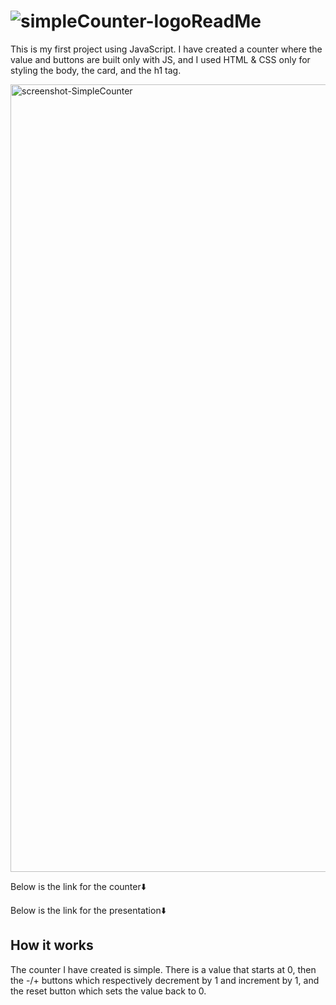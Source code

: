 # ![simpleCounter-logoReadMe ](https://github.com/Vincenzo-19/JS-basics-Project/assets/153443276/bd69aefe-7ff2-49bc-8ae4-8284dc752f4b)
<p>This is my first project using JavaScript. I have created a counter where the value and buttons are built only with JS, and I used HTML & CSS only for styling the body, the card, and the h1 tag.</p>

<img width="1260" alt="screenshot-SimpleCounter" src="https://github.com/Vincenzo-19/JS-basics-Project/assets/153443276/a5199e48-df04-426b-afc6-b80bd815a812">

<p>Below is the link for the counter⬇️</p>


<p>Below is the link for the presentation⬇️</p>


<h2>How it works</h2>
<p>The counter I have created is simple. There is a value that starts at 0, then the -/+ buttons which respectively decrement by 1 and increment by 1, and the reset button which sets the value back to 0.</p>

